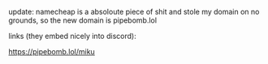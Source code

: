 update: namecheap is a absoloute piece of shit and stole my domain on no grounds, so the new domain is pipebomb.lol

links (they embed nicely into discord):

https://pipebomb.lol/miku

